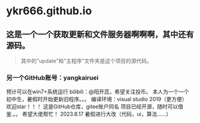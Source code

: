 # ykr666.github.io
## 这是一个一个获取更新和文件服务器啊啊啊，其中还有源码。
> 其中的"update"和"主程序"文件夹是这个项目的源代码。
### 另一个GitHub账号：yangkairuei
预计可以在win7+系统运行
bilibili：@阳开蕊，希望关注投币。
本人为一个一个初中生，暑假时开始更新旧程序。。。
编译环境：visual studio 2019（更方便）
欢迎star！！！
 这是GitHub仓库，gitee账户同名
项目已经开源，随时可以借鉴.。。
希望大佬帮忙！
2023.8.17 暑假进行大改（代码，ui，算法......）
